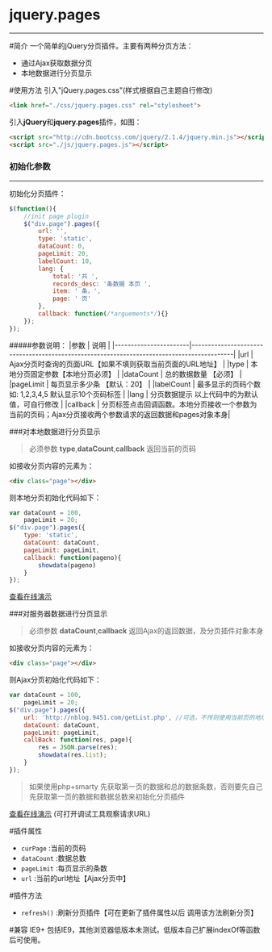 # jquery.pages
-----
#简介
一个简单的jQuery分页插件。主要有两种分页方法：  
- 通过Ajax获取数据分页
- 本地数据进行分页显示

#使用方法
引入"jQuery.pages.css"(样式根据自己主题自行修改)
```html
<link href="./css/jquery.pages.css" rel="stylesheet">
```

引入**jQuery**和**jquery.pages**插件，如图：
```html
<script src="http://cdn.bootcss.com/jquery/2.1.4/jquery.min.js"></script>
<script src="./js/jquery.pages.js"></script>
```
### 初始化参数
----

初始化分页插件：
```javascript
$(function(){
  	//init page plugin
  	$("div.page").pages({
  	  	url: '',                
  		type: 'static',       
  		dataCount: 0,   
  		pageLimit: 20,   
  		labelCount: 10,				  
		lang: {					        
			total: '共 ',
			records_desc: '条数据 本页 ',
			item: ' 条，',
			page: ' 页'
		},
  		callback: function(/*arguements*/){} 
  	});
});
```
#####参数说明：
|参数                   | 说明                                                                                      |
|-----------------------|-------------------------------------------------------------------------------------------|
|url                    | Ajax分页时查询的页面URL【如果不填则获取当前页面的URL地址】                                |
|type                   | 本地分页固定参数【本地分页必须】                                                          |
|dataCount              | 总的数据数量 【必须】                                                                     |
|pageLimit              | 每页显示多少条 【默认：20】                                                               |
|labelCount             | 最多显示的页码个数 如: 1,2,3,4,5 默认显示10个页码标签                                     |
|lang                   | 分页数据提示 以上代码中的为默认值，可自行修改                                             |
|callback               | 分页标签点击回调函数。本地分页接收一个参数为当前的页码；Ajax分页接收两个参数请求的返回数据和pages对象本身|

###对本地数据进行分页显示
> 必须参数 **type**,**dataCount**,**callback** 返回当前的页码

如接收分页内容的元素为： 
```html
<div class="page"></div>
```
则本地分页初始化代码如下：
```javascript
var dataCount = 100,
    pageLimit = 20;
$("div.page").pages({
	type: 'static',
	dataCount: dataCount,
	pageLimit: pageLimit,
	callback: function(pageno){
		showdata(pageno)
	}
});
```
[查看在线演示](http://demobygauze.sinaapp.com/pages/index.html)

###对服务器数据进行分页显示
> 必须参数 **dataCount**,**callback** 返回Ajax的返回数据，及分页插件对象本身

如接收分页内容的元素为： 
```html
<div class="page"></div>
```
则Ajax分页初始化代码如下：
```javascript
var dataCount = 100,
    pageLimit = 20;
$("div.page").pages({
	url: 'http://nblog.9451.com/getList.php', //可选，不传则使用当前页的地址
	dataCount: dataCount,
	pageLimit: pageLimit,
	callBack: function(res, page){
		res = JSON.parse(res);
		showdata(res.list);
	}
});
```
> 如果使用php+smarty 先获取第一页的数据和总的数据条数，否则要先自己先获取第一页的数据和数据总数来初始化分页插件

[查看在线演示](http://demobygauze.sinaapp.com/pages/ajaxPages.html) (可打开调试工具观察请求URL)

#插件属性
- `curPage` :当前的页码
- `dataCount` :数据总数
- `pageLimit` :每页显示的条数
- `url`	:当前的url地址【Ajax分页中】

#插件方法
- `refresh()` :刷新分页插件【可在更新了插件属性以后 调用该方法刷新分页】

#兼容
IE9+ 包括IE9，其他浏览器低版本未测试。低版本自己扩展indexOf等函数后可使用。
